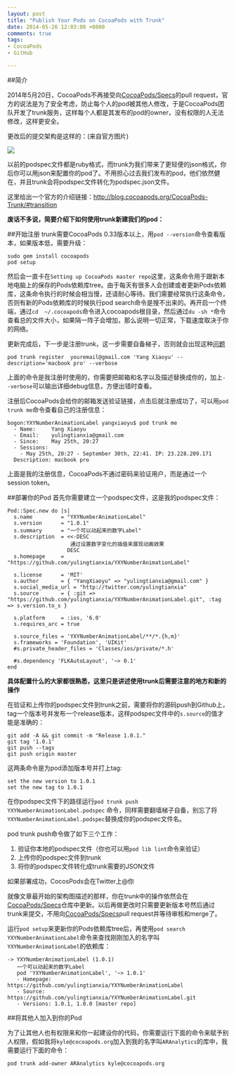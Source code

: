 ```yaml
---
layout: post
title: "Publish Your Pods on CocoaPods with Trunk"
date: 2014-05-26 12:03:08 +0800
comments: true
tags: 
- CocoaPods
- GitHub

---
```


##简介

2014年5月20日，CocoaPods不再接受向[CocoaPods/Specs](git@github.com:CocoaPods/Specs.git)的pull request，官方的说法是为了安全考虑，防止每个人的pod被其他人修改，于是CocoaPods团队开发了trunk服务，这样每个人都是其发布的pod的owner，没有权限的人无法修改，这样更安全。  

更改后的提交架构是这样的：(来自官方图片)  

![](http://blog.cocoapods.org/assets/blog_img/trunk/architecture-diagram.png)  

<!--more-->

以前的podspec文件都是ruby格式，而trunk为我们带来了更轻便的json格式，你后你可以用json来配置你的pod了。不用担心过去我们发布的pod，他们依然健在，并且trunk会将podspec文件转化为podspec.json文件。    

这里给出一个官方的介绍链接：http://blog.cocoapods.org/CocoaPods-Trunk/#transition  

**废话不多说，简要介绍下如何使用trunk新建我们的pod：**  

##开始注册
trunk需要CocoaPods 0.33版本以上，用`pod --version`命令查看版本，如果版本低，需要升级：

```
sudo gem install cocoapods
pod setup

```

然后会一直卡在`Setting up CocoaPods master repo`这里，这条命令用于跟新本地电脑上的保存的Pods依赖库tree。由于每天有很多人会创建或者更新Pods依赖库，这条命令执行的时候会相当慢，还请耐心等待。我们需要经常执行这条命令，否则有新的Pods依赖库的时候执行pod search命令是搜不出来的。再开启一个终端，通过`cd  ~/.cocoapods`命令进入cocoapods根目录，然后通过`du -sh *`命令查看总的文件大小，如果隔一阵子会增加，那么说明一切正常，下载速度取决于你的网络。  

更新完成后，下一步是注册trunk，这一步需要自备梯子，否则就会出现这种[问题](https://github.com/CocoaPods/CocoaPods/issues/2174)

```
pod trunk register  youremail@gmail.com 'Yang Xiaoyu' --description='macbook pro' --verbose
```
上面的命令是我注册时使用的，你需要把邮箱和名字以及描述替换成你的，加上`--verbose`可以输出详细debug信息，方便出错时查看。  

注册后CocoaPods会给你的邮箱发送验证链接，点击后就注册成功了，可以用`pod trunk me`命令查看自己的注册信息：  

```
bogon:YXYNumberAnimationLabel yangxiaoyu$ pod trunk me
  - Name:     Yang Xiaoyu
  - Email:    yulingtianxia@gmail.com
  - Since:    May 25th, 20:27
  - Sessions: 
    - May 25th, 20:27 - September 30th, 22:41. IP: 23.228.209.171
  Description: macbook pro
```
上面是我的注册信息，CocoaPods不通过密码来验证用户，而是通过一个session token。  

##部署你的Pod
首先你需要建立一个podspec文件，这是我的podspec文件：  

```
Pod::Spec.new do |s|
  s.name         = "YXYNumberAnimationLabel"
  s.version      = "1.0.1"
  s.summary      = "一个可以动起来的数字Label"
  s.description  = <<-DESC
                    通过设置数字变化的插值来展现动画效果
                   DESC
  s.homepage     = "https://github.com/yulingtianxia/YXYNumberAnimationLabel"
  
  s.license      = 'MIT'
  s.author       = { "YangXiaoyu" => "yulingtianxia@gmail.com" }
  s.social_media_url = "http://twitter.com/yulingtianxia"
  s.source       = { :git => "https://github.com/yulingtianxia/YXYNumberAnimationLabel.git", :tag => s.version.to_s }

  s.platform     = :ios, '6.0'
  s.requires_arc = true

  s.source_files = 'YXYNumberAnimationLabel/**/*.{h,m}'
  s.frameworks = 'Foundation', 'UIKit'
  #s.private_header_files = 'Classes/ios/private/*.h'
  
  #s.dependency 'FLKAutoLayout', '~> 0.1'
end
```
**具体配置什么的大家都很熟悉，这里只是讲述使用trunk后需要注意的地方和新的操作**  

在验证和上传你的podspec文件到trunk之前，需要将你的源码push到Github上，tag一个版本号并发布一个release版本，这样podspec文件中的`s.source`的值才能是准确的：  

```
git add -A && git commit -m "Release 1.0.1."  
git tag '1.0.1'  
git push --tags  
git push origin master
```

这两条命令是为pod添加版本号并打上tag:  

```
set the new version to 1.0.1
set the new tag to 1.0.1
```



在你podspec文件下的路径运行`pod trunk push YXYNumberAnimationLabel.podspec` 命令，同样需要翻墙梯子自备，别忘了将`YXYNumberAnimationLabel.podspec`替换成你的podspec文件名。  

pod trunk push命令做了如下三个工作：  

1. 验证你本地的podspec文件（你也可以用`pod lib lint`命令来验证）
2. 上传你的podspec文件到trunk
3. 将你的podspec文件转化成trunk需要的JSON文件

如果部署成功，CocosPods会在Twitter上@你  

就像文章最开始的架构图描述的那样，你在trunk中的操作依然会在[CocoaPods/Specs](git@github.com:CocoaPods/Specs.git)仓库中更新。以后再做更改时只需要更新版本号然后通过trunk来提交，不用向[CocoaPods/Specs](git@github.com:CocoaPods/Specs.git)pull request并等待审核和merge了。  

运行`pod setup`来更新你的Pods依赖库tree后，再使用`pod search YXYNumberAnimationLabel`命令来查找刚刚加入的名字叫`YXYNumberAnimationLabel`的依赖库：  

```
-> YXYNumberAnimationLabel (1.0.1)
   一个可以动起来的数字Label
   pod 'YXYNumberAnimationLabel', '~> 1.0.1'
   - Homepage: https://github.com/yulingtianxia/YXYNumberAnimationLabel
   - Source:   https://github.com/yulingtianxia/YXYNumberAnimationLabel.git
   - Versions: 1.0.1, 1.0.0 [master repo]
```

##将其他人加入到你的Pod

为了让其他人也有权限来和你一起建设你的代码，你需要运行下面的命令来赋予别人权限，假如我将`kyle@cocoapods.org`加入到我的名字叫`ARAnalytics`的库中，我需要运行下面的命令：  

```
pod trunk add-owner ARAnalytics kyle@cocoapods.org
```



